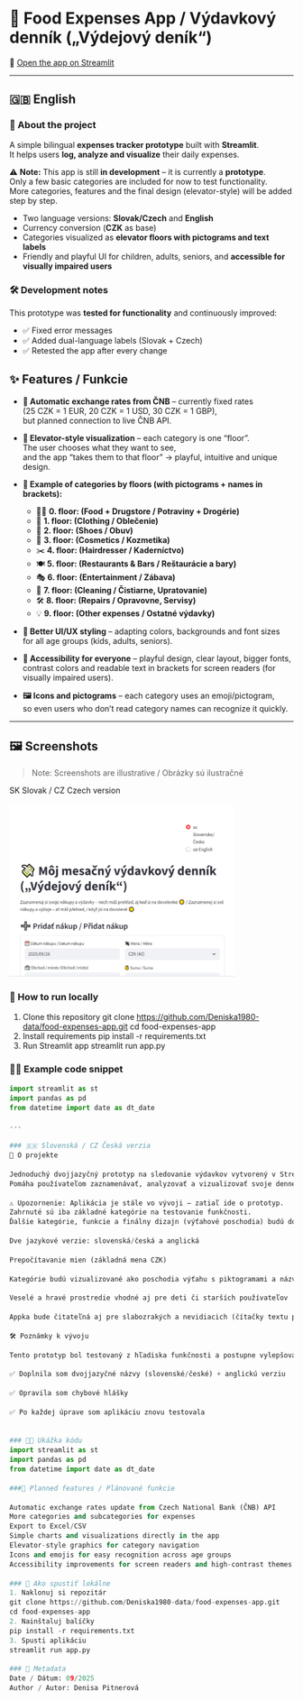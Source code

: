 # 💸 Food Expenses App / Výdavkový denník („Výdejový deník“)

📌 [Open the app on Streamlit](https://food-expenses-app-p5tts7gtpumedcsdkhdlw4.streamlit.app)

---
## 🇬🇧 English

### 📌 About the project
A simple bilingual **expenses tracker prototype** built with **Streamlit**.  
It helps users **log, analyze and visualize** their daily expenses.  

⚠️ **Note:** This app is still **in development** – it is currently a **prototype**.  
Only a few basic categories are included for now to test functionality.  
More categories, features and the final design (elevator-style) will be added step by step.  

- Two language versions: **Slovak/Czech** and **English**  
- Currency conversion (**CZK** as base)  
- Categories visualized as **elevator floors with pictograms and text labels**  
- Friendly and playful UI for children, adults, seniors, and **accessible for visually impaired users**  

### 🛠️ Development notes
This prototype was **tested for functionality** and continuously improved:  
- ✅ Fixed error messages  
- ✅ Added dual-language labels (Slovak + Czech)  
- ✅ Retested the app after every change

## ✨ Features / Funkcie

- **🔮 Automatic exchange rates from ČNB** – currently fixed rates  
  (25 CZK = 1 EUR, 20 CZK = 1 USD, 30 CZK = 1 GBP),  
  but planned connection to live ČNB API.  

- **🚀 Elevator-style visualization** – each category is one “floor”.  
  The user chooses what they want to see,  
  and the app “takes them to that floor” → playful, intuitive and unique design.  

- **🏢 Example of categories by floors (with pictograms + names in brackets):**
  - 🥖🧴 **0. floor: (Food + Drugstore / Potraviny + Drogérie)**  
  - 👗 **1. floor: (Clothing / Oblečenie)**  
  - 👟 **2. floor: (Shoes / Obuv)**  
  - 💄 **3. floor: (Cosmetics / Kozmetika)**  
  - ✂️ **4. floor: (Hairdresser / Kaderníctvo)**  
  - 🍽️ **5. floor: (Restaurants & Bars / Reštaurácie a bary)**  
  - 🎭 **6. floor: (Entertainment / Zábava)**  
  - 🧹 **7. floor: (Cleaning / Čistiarne, Upratovanie)**  
  - 🛠️ **8. floor: (Repairs / Opravovne, Servisy)**  
  - 💡 **9. floor: (Other expenses / Ostatné výdavky)**  

- **🎨 Better UI/UX styling** – adapting colors, backgrounds and font sizes  
  for all age groups (kids, adults, seniors).  

- **📱 Accessibility for everyone** – playful design, clear layout, bigger fonts,  
  contrast colors and readable text in brackets for screen readers (for visually impaired users).  

- **🖼️ Icons and pictograms** – each category uses an emoji/pictogram,  
  so even users who don’t read category names can recognize it quickly.  

---

## 🖼 Screenshots  
> Note: Screenshots are illustrative / Obrázky sú ilustračné  
<td align="center"> SK Slovak / CZ Czech version<br><br>
<img src="screenshot1.JPG" width="400">
</td>
<table>
<tr>

### 🚀 How to run locally
1. Clone this repository
git clone https://github.com/Deniska1980-data/food-expenses-app.git
cd food-expenses-app
2. Install requirements
pip install -r requirements.txt
3. Run Streamlit app
streamlit run app.py

### 🧑‍💻 Example code snippet
```python
import streamlit as st
import pandas as pd
from datetime import date as dt_date

---

### 🇸🇰 Slovenská / CZ Česká verzia
📌 O projekte

Jednoduchý dvojjazyčný prototyp na sledovanie výdavkov vytvorený v Streamlite.
Pomáha používateľom zaznamenávať, analyzovať a vizualizovať svoje denné výdavky.

⚠️ Upozornenie: Aplikácia je stále vo vývoji – zatiaľ ide o prototyp.
Zahrnuté sú iba základné kategórie na testovanie funkčnosti.
Ďalšie kategórie, funkcie a finálny dizajn (výťahové poschodia) budú doplnené postupne.

Dve jazykové verzie: slovenská/česká a anglická

Prepočítavanie mien (základná mena CZK)

Kategórie budú vizualizované ako poschodia výťahu s piktogramami a názvami v zátvorke

Veselé a hravé prostredie vhodné aj pre deti či starších používateľov

Appka bude čitateľná aj pre slabozrakých a nevidiacich (čítačky textu prečítajú názvy v zátvorkách)

🛠️ Poznámky k vývoju

Tento prototyp bol testovaný z hľadiska funkčnosti a postupne vylepšovaný:

✅ Doplnila som dvojjazyčné názvy (slovenské/české) + anglickú verziu

✅ Opravila som chybové hlášky

✅ Po každej úprave som aplikáciu znovu testovala


### 🧑‍💻 Ukážka kódu
import streamlit as st
import pandas as pd
from datetime import date as dt_date

###🔮 Planned features / Plánované funkcie

Automatic exchange rates update from Czech National Bank (ČNB) API
More categories and subcategories for expenses
Export to Excel/CSV
Simple charts and visualizations directly in the app
Elevator-style graphics for category navigation
Icons and emojis for easy recognition across age groups
Accessibility improvements for screen readers and high-contrast themes

### 🚀 Ako spustiť lokálne
1. Naklonuj si repozitár
git clone https://github.com/Deniska1980-data/food-expenses-app.git
cd food-expenses-app
2. Nainštaluj balíčky
pip install -r requirements.txt
3. Spusti aplikáciu
streamlit run app.py

### 📅 Metadata
Date / Dátum: 09/2025
Author / Autor: Denisa Pitnerová

